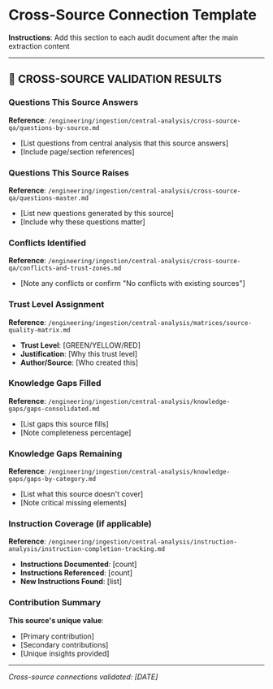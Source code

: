 # Cross-Source Connection Template

**Instructions**: Add this section to each audit document after the main extraction content

---

## 🔄 CROSS-SOURCE VALIDATION RESULTS

### Questions This Source Answers
**Reference**: `/engineering/ingestion/central-analysis/cross-source-qa/questions-by-source.md`
- [List questions from central analysis that this source answers]
- [Include page/section references]

### Questions This Source Raises
**Reference**: `/engineering/ingestion/central-analysis/cross-source-qa/questions-master.md`
- [List new questions generated by this source]
- [Include why these questions matter]

### Conflicts Identified
**Reference**: `/engineering/ingestion/central-analysis/cross-source-qa/conflicts-and-trust-zones.md`
- [Note any conflicts or confirm "No conflicts with existing sources"]

### Trust Level Assignment
**Reference**: `/engineering/ingestion/central-analysis/matrices/source-quality-matrix.md`
- **Trust Level**: [GREEN/YELLOW/RED]
- **Justification**: [Why this trust level]
- **Author/Source**: [Who created this]

### Knowledge Gaps Filled
**Reference**: `/engineering/ingestion/central-analysis/knowledge-gaps/gaps-consolidated.md`
- [List gaps this source fills]
- [Note completeness percentage]

### Knowledge Gaps Remaining
**Reference**: `/engineering/ingestion/central-analysis/knowledge-gaps/gaps-by-category.md`
- [List what this source doesn't cover]
- [Note critical missing elements]

### Instruction Coverage (if applicable)
**Reference**: `/engineering/ingestion/central-analysis/instruction-analysis/instruction-completion-tracking.md`
- **Instructions Documented**: [count]
- **Instructions Referenced**: [count]
- **New Instructions Found**: [list]

### Contribution Summary
**This source's unique value**:
- [Primary contribution]
- [Secondary contributions]
- [Unique insights provided]

---

*Cross-source connections validated: [DATE]*